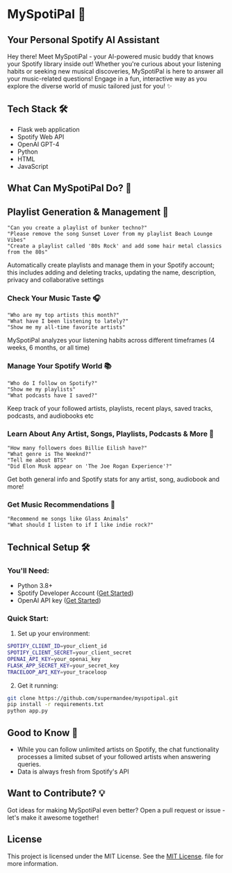 # MySpotiPal 🎵

## Your Personal Spotify AI Assistant

Hey there! Meet MySpotiPal - your AI-powered music buddy that knows your Spotify library inside out! Whether you're curious about your listening habits or seeking new musical discoveries, MySpotiPal is here to answer all your music-related questions! Engage in a fun, interactive way as you explore the diverse world of music tailored just for you!  ✨ 

## Tech Stack 🛠️
- Flask web application
- Spotify Web API
- OpenAI GPT-4
- Python
- HTML
- JavaScript

## What Can MySpotiPal Do? 🌟

## Playlist Generation & Management 🚀
```
"Can you create a playlist of bunker techno?"
"Please remove the song Sunset Lover from my playlist Beach Lounge Vibes"
"Create a playlist called '80s Rock' and add some hair metal classics from the 80s"
```
Automatically create playlists and manage them in your Spotify account; this includes adding and deleting tracks, updating the name, description, privacy and collaborative settings

### Check Your Music Taste 🎧
```
"Who are my top artists this month?"
"What have I been listening to lately?"
"Show me my all-time favorite artists"
```
MySpotiPal analyzes your listening habits across different timeframes (4 weeks, 6 months, or all time)

### Manage Your Spotify World 📚
```
"Who do I follow on Spotify?"
"Show me my playlists"
"What podcasts have I saved?" 
```
Keep track of your followed artists, playlists, recent plays, saved tracks, podcasts, and audiobooks etc

### Learn About Any Artist, Songs, Playlists, Podcasts & More 🎤
```
"How many followers does Billie Eilish have?"
"What genre is The Weeknd?"
"Tell me about BTS"
"Did Elon Musk appear on 'The Joe Rogan Experience'?"  
```
Get both general info and Spotify stats for any artist, song, audiobook and more!

### Get Music Recommendations 🎵
```
"Recommend me songs like Glass Animals"
"What should I listen to if I like indie rock?"
```

## Technical Setup 🛠️

### You'll Need:
- Python 3.8+
- Spotify Developer Account ([Get Started](https://developer.spotify.com/documentation/web-api))
- OpenAI API key ([Get Started](https://platform.openai.com/docs/api-reference/introduction))

### Quick Start:
1. Set up your environment:
```bash
SPOTIFY_CLIENT_ID=your_client_id
SPOTIFY_CLIENT_SECRET=your_client_secret
OPENAI_API_KEY=your_openai_key
FLASK_APP_SECRET_KEY=your_secret_key
TRACELOOP_API_KEY=your_traceloop
```

2. Get it running:
```bash
git clone https://github.com/supermandee/myspotipal.git
pip install -r requirements.txt
python app.py
```

## Good to Know 📝
- While you can follow unlimited artists on Spotify, the chat functionality processes a limited subset of your followed artists when answering queries.
- Data is always fresh from Spotify's API

## Want to Contribute? 💡
Got ideas for making MySpotiPal even better? Open a pull request or issue - let's make it awesome together!

## License

This project is licensed under the MIT License. See the [MIT License](./LICENSE.txt). file for more information.

